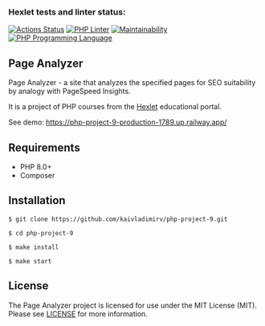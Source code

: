 ### Hexlet tests and linter status:
[![Actions Status](https://github.com/kaivladimirv/php-project-9/workflows/hexlet-check/badge.svg)](https://github.com/kaivladimirv/php-project-9/actions)
[![PHP Linter](https://github.com/kaivladimirv/php-project-9/actions/workflows/php-linter.yml/badge.svg)](https://github.com/kaivladimirv/php-project-9/actions/workflows/php-linter.yml)
[![Maintainability](https://api.codeclimate.com/v1/badges/05064af4a4dae39fbc78/maintainability)](https://codeclimate.com/github/kaivladimirv/php-project-9/maintainability)
<a href="https://php.net"><img src="https://img.shields.io/badge/php-8.4%2B-%238892BF" alt="PHP Programming Language"></a>

## Page Analyzer
Page Analyzer - a site that analyzes the specified pages for SEO suitability by analogy with PageSpeed Insights.

It is a project of PHP courses from the [Hexlet](https://hexlet.io/) educational portal.

See demo: https://php-project-9-production-1789.up.railway.app/

## Requirements
* PHP 8.0+
* Composer

## Installation
```
$ git clone https://github.com/kaivladimirv/php-project-9.git

$ cd php-project-9

$ make install

$ make start
```

## License
The Page Analyzer project is licensed for use under the MIT License (MIT).
Please see [LICENSE](/LICENSE) for more information.
